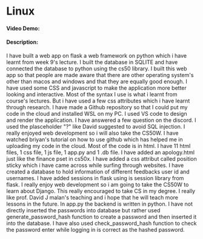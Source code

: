 # Linux
#### Video Demo:  <URL HERE>
#### Description:
I have built a web app on flask a web framework on python which i have learnt from week 9's lecture. I built the database in SQLITE and have connected the database to python using the cs50 library. I built this web app so that people are made aware that there are other operating system's other than macos and windows and that they are equally good enough. I have used some CSS and javascript to make the application more better looking and interactive. Most of the syntax I use is what i learnt from course's lectures. But i have used a few css attributes which i have learnt through research. I have made a Github repository so that I could put my code in the cloud and installed WSL on my PC. I used VS code to design and render the application. I have answered a few question on the discord. I used the plasceholder "?" like David suggested to avoid SQL injection. I really enjoyed web development so i will also take the CS50W. I have watched briyan's tutorial on how to use github which has helped me in uploading my code in the cloud. Most of the code is in html. I have 11 html files, 1 css file, 1 js file, 1 app.py and 1 .db file. I have added an apology.html just like the finance pset in cs50x. I have added a css attribut called position sticky which i have came across while surfing through websites. I have created a database to hold information of different feedbacks user id and usernames. I have added sessions in flask using is session library from flask. I really enjoy web development so i am going to take the CS50W to learn about Django. This really encouraged to take CS in my degree. I really like prof. David J malan's teaching and i hope that he will teach more lessons in the future. In app.py the backend is written in python. I have not directly inserted the passwords into database but rather used generate_password_hash function to create a password and then inserted it into the database. I have also used check_password_hash function to check the password enter while logging in is correct as the hashed password. 